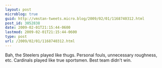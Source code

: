 ```yaml
---
layout: post
microblog: true
guid: http://vmstan-tweets.micro.blog/2009/02/01/1168740312.html
post_id: 3052838
date: 2009-02-01T21:15:44-0600
lastmod: 2009-02-01T21:15:44-0600
type: post
url: /2009/02/01/1168740312.html
---
```

Bah, the Steelers played like thugs. Personal fouls, unnecessary roughness, etc. Cardinals played like true sportsmen. Best team didn't win.
